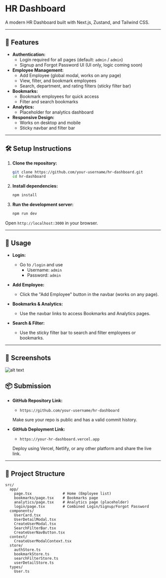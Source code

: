# HR Dashboard

A modern HR Dashboard built with Next.js, Zustand, and Tailwind CSS.

---

## 🚀 Features

- **Authentication:**
  - Login required for all pages (default: `admin` / `admin`)
  - Signup and Forgot Password UI (UI only, logic coming soon)
- **Employee Management:**
  - Add Employee (global modal, works on any page)
  - View, filter, and bookmark employees
  - Search, department, and rating filters (sticky filter bar)
- **Bookmarks:**
  - Bookmark employees for quick access
  - Filter and search bookmarks
- **Analytics:**
  - Placeholder for analytics dashboard
- **Responsive Design:**
  - Works on desktop and mobile
  - Sticky navbar and filter bar

---

## 🛠️ Setup Instructions

1. **Clone the repository:**
   ```bash
   git clone https://github.com/your-username/hr-dashboard.git
   cd hr-dashboard
   ```
2. **Install dependencies:**
   ```bash
   npm install
   ```
3. **Run the development server:**
   ```bash
   npm run dev
   ```

Open `http://localhost:3000` in your browser.

---

## 📝 Usage

- **Login:**
  - Go to `/login` and use
    - Username: `admin`
    - Password: `admin`

- **Add Employee:**
  - Click the "Add Employee" button in the navbar (works on any page).

- **Bookmarks & Analytics:**
  - Use the navbar links to access Bookmarks and Analytics pages.

- **Search & Filter:**
  - Use the sticky filter bar to search and filter employees or bookmarks.

---

## 📸 Screenshots

![alt text](<Screenshot 2025-06-26 173641-1.png>)
## 📦 Submission

- **GitHub Repository Link:**
  - `https://github.com/your-username/hr-dashboard`

  Make sure your repo is public and has a valid commit history.

- **GitHub Deployment Link:**
  - `https://your-hr-dashboard.vercel.app`

  Deploy using Vercel, Netlify, or any other platform and share the live link.

---

## 📂 Project Structure

```
src/
  app/
    page.tsx              # Home (Employee list)
    bookmarks/page.tsx    # Bookmarks page
    analytics/page.tsx    # Analytics page (placeholder)
    login/page.tsx        # Combined Login/Signup/Forgot Password
  components/
    UserCard.tsx
    UserDetailModal.tsx
    CreateUserModal.tsx
    SearchFilterBar.tsx
    CreateUserNavButton.tsx
  context/
    CreateUserModalContext.tsx
  store/
    authStore.ts
    bookmarkStore.ts
    searchFilterStore.ts
    userDetailStore.ts
  types/
    User.ts
```


